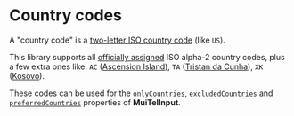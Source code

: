 # Country codes

A "country code" is a [two-letter ISO country code](https://en.wikipedia.org/wiki/ISO_3166-1_alpha-2) (like `US`).

This library supports all [officially assigned](https://en.wikipedia.org/wiki/ISO_3166-1_alpha-2#Officially_assigned_code_elements) ISO alpha-2 country codes, plus a few extra ones like: `AC` ([Ascension Island](https://en.wikipedia.org/wiki/Ascension_Island)), `TA` ([Tristan da Cunha](https://en.wikipedia.org/wiki/Tristan_da_Cunha)), `XK` ([Kosovo](https://en.wikipedia.org/wiki/Kosovo)).

These codes can be used for the [`onlyCountries`](/docs/api-reference/#onlycountries), [`excludedCountries`](/docs/api-reference/#excludedcountries) and [`preferredCountries`](/docs/api-reference/#preferredcountries) properties of **MuiTelInput**.
